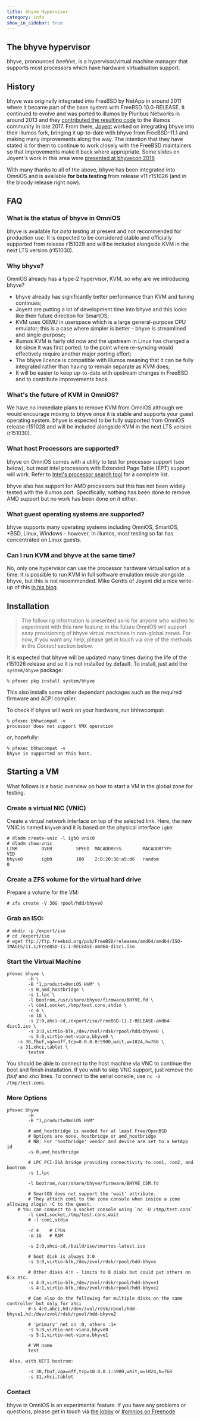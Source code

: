 ```yaml
---
title: bhyve Hypervisor
category: info
show_in_sidebar: true
---
```


## The bhyve hypervisor

bhyve, pronounced _beehive_, is a hypervisor/virtual machine manager that
supports most processors which have hardware virtualisation support.

## History

bhyve was originally integrated into FreeBSD by NetApp in around 2011 where it
became part of the base system with FreeBSD 10.0-RELEASE. It continued to
evolve and was ported to illumos by Pluribus Networks in around 2013 and they
[contributed the resulting code](https://illumos.topicbox.com/groups/developer/Taf050a88c2f91ba3-M3ef6d369c99010b186c44f49)
to the illumos community in late 2017.
From there, [Joyent](https://www.joyent.com/) worked on integrating bhyve
into their illumos fork, bringing it up-to-date with bhyve from FreeBSD-11.1
and making many improvements along the way. The intention that they have
stated is for them to continue to work closely with the FreeBSD maintainers so
that improvements make it back where appropriate. Some slides on Joyent's work
in this area were
[presented at bhyvecon 2018](https://www.youtube.com/watch?v=90ihmO281GE)

With many thanks to all of the above, bhyve has been integrated into OmniOS
and is available **for beta testing** from release v11 r151026 (and in the
bloody release right now).

## FAQ

### What is the status of bhyve in OmniOS

bhyve is available for *beta testing* at present and not recommended for
production use. It is expected to be considered stable and officially
supported from release r151028 and will be included alongside KVM in the
next LTS version (r151030).

### Why bhyve?

OmniOS already has a type-2 hypervisor, KVM, so why are we introducing
bhyve?

* bhyve already has significantly better performance than KVM and tuning
  continues;
* Joyent are putting a lot of development time into bhyve and this looks like
  their future direction for SmartOS;
* KVM uses QEMU in userspace which is a large general-purpose CPU emulator;
  this is a case where simpler is better - bhyve is streamlined and
  single-purpose;
* illumos KVM is fairly old now and the upstream in Linux has changed a lot
  since it was first ported; to the point where re-syncing would effectively
  require another major porting effort;
* The bhyve licence is compatible with illumos meaning that it can be
  fully integrated rather than having to remain separate as KVM does;
* It will be easier to keep up-to-date with upstream changes in FreeBSD
  and to contribute improvements back.

### What's the future of KVM in OmniOS?

We have no immediate plans to remove KVM from OmniOS although we would
encourage moving to bhyve once it is stable and supports your guest
operating system. bhyve is expected to be fully supported from OmniOS
release r151028 and will be included alongside KVM in the next LTS version
(r151030).

### What host Processors are supported?

bhyve on OmniOS comes with a utility to test for processor support (see below),
but most intel processors with Extended Page Table (EPT) support will work.
Refer to [Intel's processor search tool](https://ark.intel.com/Search/FeatureFilter?productType=processors&ExtendedPageTables=true) for a complete list.

bhyve also has support for AMD processors but this has not been widely tested
with the illumos port. Specifically, nothing has been done to remove AMD
support but no work has been done on it either.

### What guest operating systems are supported?

bhyve supports many operating systems including OmniOS, SmartOS, \*BSD, Linux,
Windows - however, in illumos, most testing so far has concentrated on Linux
guests.

### Can I run KVM and bhyve at the same time?

No, only one hypervisor can use the processor hardware virtualisation
at a time. It is possible to run KVM in full software emulation mode
alongside bhyve, but this is not recommended.
Mike Gerdts of Joyent did a nice write-up of this
[in his blog](https://mgerdts.github.io/2018/03/20/bhyve-kvm-mutual-exclusion.html).

## Installation

> The following information is presented as-is for anyone who wishes to
> experiment with this new feature; in the future OmniOS will support easy
> provisioning of bhyve virtual machines in non-global zones.
> For now, if you want any help, please get in touch via one of the methods
> in the _Contact_ section below.

It is expected that bhyve will be updated many times during the life of
the r151026 release and so it is not installed by default. To install, just
add the `system/bhyve` package:

```
% pfexec pkg install system/bhyve
```

This also installs some other dependant packages such as the required firmware
and ACPI compiler.

To check if bhyve will work on your hardware, run bhhwcompat:

```
% pfexec bhhwcompat -v
processor does not support VMX operation
```

or, hopefully:
```
% pfexec bhhwcompat -v
bhyve is supported on this host.
```

## Starting a VM

What follows is a basic overview on how to start a VM in the global zone
for testing.

### Create a virtual NIC (VNIC)

Create a virtual network interface on top of the selected link. Here, the
new VNIC is named `bhyve0` and it is based on the physical interface `igb0`:

```
# dladm create-vnic -l igb0 vnic0
# dladm show-vnic
LINK         OVER         SPEED  MACADDRESS        MACADDRTYPE         VID
bhyve0       igb0         100    2:8:20:38:a5:d6   random              0
```

### Create a ZFS volume for the virtual hard drive

Prepare a volume for the VM:

```
# zfs create -V 30G rpool/hdd/bhyve0
```

### Grab an ISO:

```
# mkdir -p /export/iso
# cd /export/iso
# wget ftp://ftp.freebsd.org/pub/FreeBSD/releases/amd64/amd64/ISO-IMAGES/11.1/FreeBSD-11.1-RELEASE-amd64-disc1.iso
```

### Start the Virtual Machine

```
pfexec bhyve \
        -H \
        -B "1,product=OmniOS HVM" \
        -s 0,amd_hostbridge \
        -s 1,lpc \
        -l bootrom,/usr/share/bhyve/firmware/BHYVE.fd \
        -l com1,socket,/tmp/test.cons,stdio \
        -c 4 \
        -m 1G \
        -s 2:0,ahci-cd,/export/iso/FreeBSD-11.1-RELEASE-amd64-disc1.iso \
        -s 3:0,virtio-blk,/dev/zvol/rdsk/rpool/hdd/bhyve0 \
        -s 5:0,virtio-net-viona,bhyve0 \
	-s 30,fbuf,vga=off,tcp=0.0.0.0:5900,wait,w=1024,h=768 \
	-s 31,xhci,tablet \
        testvm
```

You should be able to connect to the host machine via VNC to continue the
boot and finish installation. If you wish to skip VNC support, just remove
the _fbuf_ and _xhci_ lines. To connect to the serial console, use
`nc -U /tmp/test.cons`.

### More Options

```
pfexec bhyve
        -H
        -B "1,product=OmniOS HVM"
        
        # amd_hostbridge is needed for at least Free/OpenBSD
        # Options are none, hostbridge or amd_hostbridge
        # NB: For 'hostbridge' vendor and device are set to a NetApp id
        -s 0,amd_hostbridge
        
        # LPC PCI-ISA bridge providing connectivity to com1, com2, and bootrom
        -s 1,lpc
        
        -l bootrom,/usr/share/bhyve/firmware/BHYVE_CSM.fd
        
        # SmartOS does not support the 'wait' attribute.
        # They attach com1 to the zone console when inside a zone allowing zlogin -C to the guest.
	# You can connect to a socket console using `nc -U /tmp/test.cons`
        -l com1,socket,/tmp/test.cons,wait
        # -l com1,stdio
        
        -c 4    # CPUs
        -m 1G   # RAM
        
        -s 2:0,ahci-cd,/build/iso/smartos-latest.iso
       
        # boot disk is always 3:0
        -s 3:0,virtio-blk,/dev/zvol/rdsk/rpool/hdd-bhyve
        
        # Other disks 4:n - limits to 8 disks but could put others on 6:x etc.
        -s 4:0,virtio-blk,/dev/zvol/rdsk/rpool/hdd-bhyve1
        -s 4:1,virtio-blk,/dev/zvol/rdsk/rpool/hdd-bhyve2
        
        # Can also do the following for multiple disks on the same controller but only for ahci
        #-s 4:0,ahci,hd:/dev/zvol/rdsk/rpool/hdd-bhyve1,hd:/dev/zvol/rdsk/rpool/hdd-bhyve2
        
        # 'primary' net on :0, others :1+
        -s 5:0,virtio-net-viona,bhyve0
        -s 5:1,virtio-net-viona,bhyve1
        
        # VM name
        test
        
 Also, with UEFI bootrom:
 
        -s 30,fbuf,vga=off,tcp=10.0.0.1:5900,wait,w=1024,h=768
        -s 31,xhci,tablet
```

### Contact

bhyve in OmniOS is an experimental feature. If you have any problems or
questions, please get in touch via
[the lobby](https://gitter.im/omniosorg/Lobby) or
[#omnios on Freenode](http://webchat.freenode.net?randomnick=1&channels=%23omnios&uio=d4)

